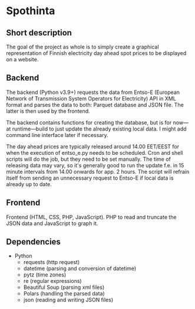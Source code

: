 # Spothinta

## Short description

The goal of the project as whole is to simply create a graphical representation of Finnish electricity day ahead spot prices to be displayed on a website.

## Backend

The backend (Python v3.9+) requests the data from Entso-E (European Network of Transmission System Operators for Electricity) API in XML format and parses the data to both: Parquet database and JSON file. The latter is then used by the frontend.  

The backend contains functions for creating the database, but is for now—at runtime—build to just update the already existing local data. I might add command line interface later if necessary.

The day ahead prices are typically released around 14.00 EET/EEST for when the execution of entso_e.py needs to be scheduled. Cron and shell scripts will do the job, but they need to be set manually. The time of releasing data may vary, so it's generally good to run the update f.e. in 15 minute intervals from 14.00 onwards for app. 2 hours. The script will refrain itself from sending an unnecessary request to Entso-E if local data is already up to date.

## Frontend

Frontend (HTML, CSS, PHP, JavaScript). PHP to read and truncate the JSON data and JavaScript to graph it. 

## Dependencies

- Python
    - requests (http request)
    - datetime (parsing and conversion of datetime)
    - pytz (time zones)
    - re (regular expressions)
    - Beautiful Soup (parsing xml files)
    - Polars (handling the parsed data)
    - json (reading and writing JSON files)
